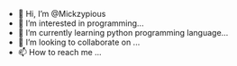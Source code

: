 - 👋 Hi, I’m @Mickzypious
- 👀 I’m interested in programming...
- 🌱 I’m currently learning python programming language...
- 💞️ I’m looking to collaborate on ...
- 📫 How to reach me ...

<!---
Mickzypious/Mickzypious is a ✨ special ✨ repository because its `README.md` (this file) appears on your GitHub profile.
You can click the Preview link to take a look at your changes.
--->
